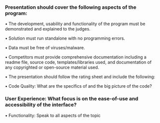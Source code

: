 ### Presentation should cover the following aspects of the program:

• The development, usability and functionality of the program must be
demonstrated and explained to the judges.

• Solution must run standalone with no programming errors.

• Data must be free of viruses/malware.

• Competitors must provide comprehensive documentation including a readme file, source code, templates/libraries used, and documentation of any copyrighted or open-source material used.
  
• The presentation should follow the rating sheet and include the
following:

• Code Quality: What are the specifics of and the big picture of
the code?

### User Experience: What focus is on the ease-of-use and accessibility of the interface?

• Functionality: Speak to all aspects of the topic
